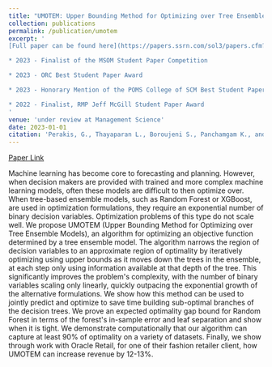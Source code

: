 ```yaml
---
title: "UMOTEM: Upper Bounding Method for Optimizing over Tree Ensemble Models"
collection: publications
permalink: /publication/umotem
excerpt: '
[Full paper can be found here](https://papers.ssrn.com/sol3/papers.cfm?abstract_id=3972341)

* 2023 - Finalist of the MSOM Student Paper Competition

* 2023 - ORC Best Student Paper Award 

* 2023 - Honorary Mention of the POMS College of SCM Best Student Paper Competition 

* 2022 - Finalist, RMP Jeff McGill Student Paper Award
'
venue: 'under review at Management Science'
date: 2023-01-01
citation: 'Perakis, G., Thayaparan L., Boroujeni S., Panchamgam K., and Schubertruegmer R. (2022). UMOTEM: Upper Bounding Method for Optimizing over Tree Ensemble Models. submitted to Management Science'
---
```

[Paper Link](https://papers.ssrn.com/sol3/papers.cfm?abstract_id=3972341)

Machine learning has become core to forecasting and planning. However, when decision makers are provided with trained and more complex machine learning models, often these models are difficult to then optimize over. When tree-based ensemble models, such as Random Forest or XGBoost, are used in optimization formulations, they require an exponential number of binary decision variables. Optimization problems of this type do not scale well. We propose UMOTEM (Upper Bounding Method for Optimizing over Tree Ensemble Models), an algorithm for optimizing an objective function determined by a tree ensemble model. The algorithm narrows the region of decision variables to an approximate region of optimality by iteratively optimizing using upper bounds as it moves down the trees in the ensemble, at each step only using information available at that depth of the tree. This significantly improves the problem's complexity, with the number of binary variables scaling only linearly, quickly outpacing the exponential growth of the alternative formulations. We show how this method can be used to jointly predict and optimize to save time building sub-optimal branches of the decision trees. We prove an expected optimality gap bound for Random Forest in terms of the forest's in-sample error and leaf separation and show when it is tight. We demonstrate computationally that our algorithm can capture at least 90$\%$ of optimality on a variety of datasets. Finally, we show through work with Oracle Retail, for one of their fashion retailer client, how UMOTEM can increase revenue by 12-13$\%$.

